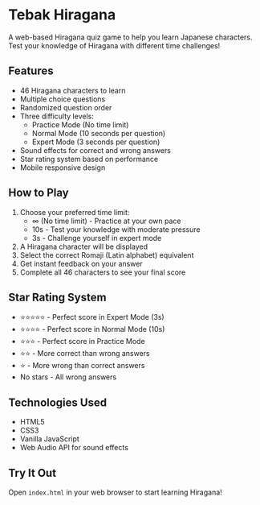 # Tebak Hiragana

A web-based Hiragana quiz game to help you learn Japanese characters. Test your knowledge of Hiragana with different time challenges!

## Features

- 46 Hiragana characters to learn
- Multiple choice questions
- Randomized question order
- Three difficulty levels:
  - Practice Mode (No time limit)
  - Normal Mode (10 seconds per question)
  - Expert Mode (3 seconds per question)
- Sound effects for correct and wrong answers
- Star rating system based on performance
- Mobile responsive design

## How to Play

1. Choose your preferred time limit:
   - ∞ (No time limit) - Practice at your own pace
   - 10s - Test your knowledge with moderate pressure
   - 3s - Challenge yourself in expert mode
2. A Hiragana character will be displayed
3. Select the correct Romaji (Latin alphabet) equivalent
4. Get instant feedback on your answer
5. Complete all 46 characters to see your final score

## Star Rating System

- ⭐⭐⭐⭐⭐ - Perfect score in Expert Mode (3s)
- ⭐⭐⭐⭐ - Perfect score in Normal Mode (10s)
- ⭐⭐⭐ - Perfect score in Practice Mode
- ⭐⭐ - More correct than wrong answers
- ⭐ - More wrong than correct answers
- No stars - All wrong answers

## Technologies Used

- HTML5
- CSS3
- Vanilla JavaScript
- Web Audio API for sound effects

## Try It Out

Open `index.html` in your web browser to start learning Hiragana!
